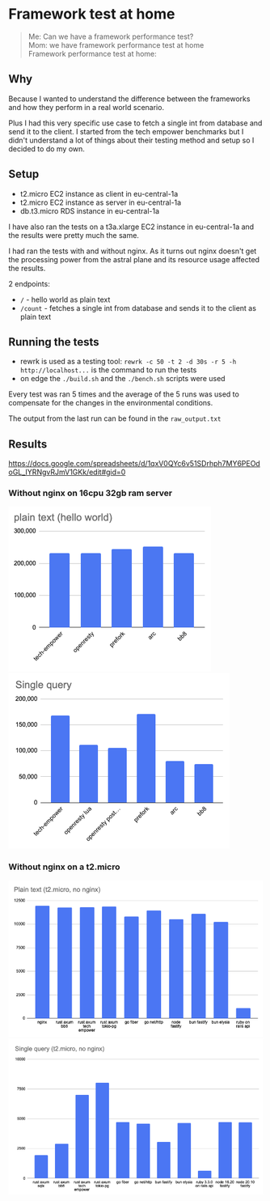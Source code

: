 # Framework test at home

> Me: Can we have a framework performance test? \
> Mom: we have framework performance test at home \
> Framework performance test at home:

## Why

Because I wanted to understand the difference between the frameworks and how they perform in a real world scenario.

Plus I had this very specific use case to fetch a single int from database and send it to the client.
I started from the tech empower benchmarks but I didn't understand a lot of things about their testing method and setup
so I decided to do my own.

## Setup

- t2.micro EC2 instance as client in eu-central-1a
- t2.micro EC2 instance as server in eu-central-1a
- db.t3.micro RDS instance in eu-central-1a

I have also ran the tests on a t3a.xlarge EC2 instance in eu-central-1a and the results were pretty much the same.

I had ran the tests with and without nginx.
As it turns out nginx doesn't get the processing power from the astral plane and its resource usage affected the results.

2 endpoints:

- `/` - hello world as plain text
- `/count` - fetches a single int from database and sends it to the client as plain text

## Running the tests

- rewrk is used as a testing tool: `rewrk -c 50 -t 2 -d 30s -r 5 -h http://localhost...` is the command to run the tests
- on edge the `./build.sh` and the `./bench.sh` scripts were used

Every test was ran 5 times and the average of the 5 runs was used to compensate for the changes in the environmental conditions.

The output from the last run can be found in the `raw_output.txt`

## Results

https://docs.google.com/spreadsheets/d/1qxV0QYc6v51SDrhph7MY6PEOdoGL_IYRNgvRJmV1GKk/edit#gid=0

### Without nginx on 16cpu 32gb ram server

![edge plain text](./edge-plain-text.png)
![edge single query](./edge-single-query.png)


### Without nginx on a t2.micro

![t2micro-plain-text](./t2.micro-plain-text.png)
![t2micro-single-query](./t2.micro-single-query.png)
